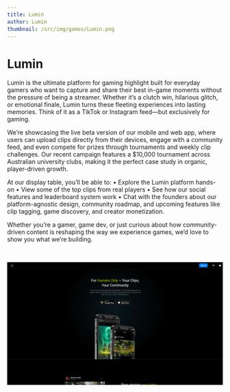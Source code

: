 ```yaml
---
title: Lumin
author: Lumin
thumbnail: /src/img/games/Lumin.png
---
```


# Lumin

Lumin is the ultimate platform for gaming highlight built for everyday gamers who want to capture and share their best in-game moments without the pressure of being a streamer. Whether it’s a clutch win, hilarious glitch, or emotional finale, Lumin turns these fleeting experiences into lasting memories. Think of it as a TikTok or Instagram feed—but exclusively for gaming.

We’re showcasing the live beta version of our mobile and web app, where users can upload clips directly from their devices, engage with a community feed, and even compete for prizes through tournaments and weekly clip challenges. Our recent campaign features a $10,000 tournament across Australian university clubs, making it the perfect case study in organic, player-driven growth.

At our display table, you’ll be able to:
	•	Explore the Lumin platform hands-on
	•	View some of the top clips from real players
	•	See how our social features and leaderboard system work
	•	Chat with the founders about our platform-agnostic design, community roadmap, and upcoming features like clip tagging, game discovery, and creator monetization.

Whether you’re a gamer, game dev, or just curious about how community-driven content is reshaping the way we experience games, we’d love to show you what we’re building.

<br>

![Lumin](/src/img/games/Lumin.png)